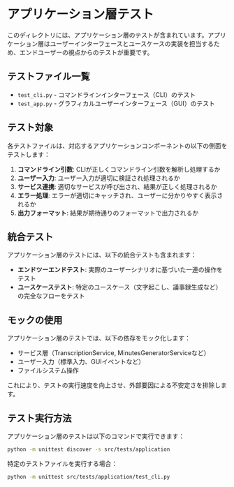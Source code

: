 # アプリケーション層テスト

このディレクトリには、アプリケーション層のテストが含まれています。アプリケーション層はユーザーインターフェースとユースケースの実装を担当するため、エンドユーザーの視点からのテストが重要です。

## テストファイル一覧

- `test_cli.py` - コマンドラインインターフェース（CLI）のテスト
- `test_app.py` - グラフィカルユーザーインターフェース（GUI）のテスト

## テスト対象

各テストファイルは、対応するアプリケーションコンポーネントの以下の側面をテストします：

1. **コマンドライン引数**: CLIが正しくコマンドライン引数を解析し処理するか
2. **ユーザー入力**: ユーザー入力が適切に検証され処理されるか
3. **サービス連携**: 適切なサービスが呼び出され、結果が正しく処理されるか
4. **エラー処理**: エラーが適切にキャッチされ、ユーザーに分かりやすく表示されるか
5. **出力フォーマット**: 結果が期待通りのフォーマットで出力されるか

## 統合テスト

アプリケーション層のテストには、以下の統合テストも含まれます：

- **エンドツーエンドテスト**: 実際のユーザーシナリオに基づいた一連の操作をテスト
- **ユースケーステスト**: 特定のユースケース（文字起こし、議事録生成など）の完全なフローをテスト

## モックの使用

アプリケーション層のテストでは、以下の依存をモック化します：

- サービス層（TranscriptionService, MinutesGeneratorServiceなど）
- ユーザー入力（標準入力、GUIイベントなど）
- ファイルシステム操作

これにより、テストの実行速度を向上させ、外部要因による不安定さを排除します。

## テスト実行方法

アプリケーション層のテストは以下のコマンドで実行できます：

```bash
python -m unittest discover -s src/tests/application
```

特定のテストファイルを実行する場合：

```bash
python -m unittest src/tests/application/test_cli.py
```